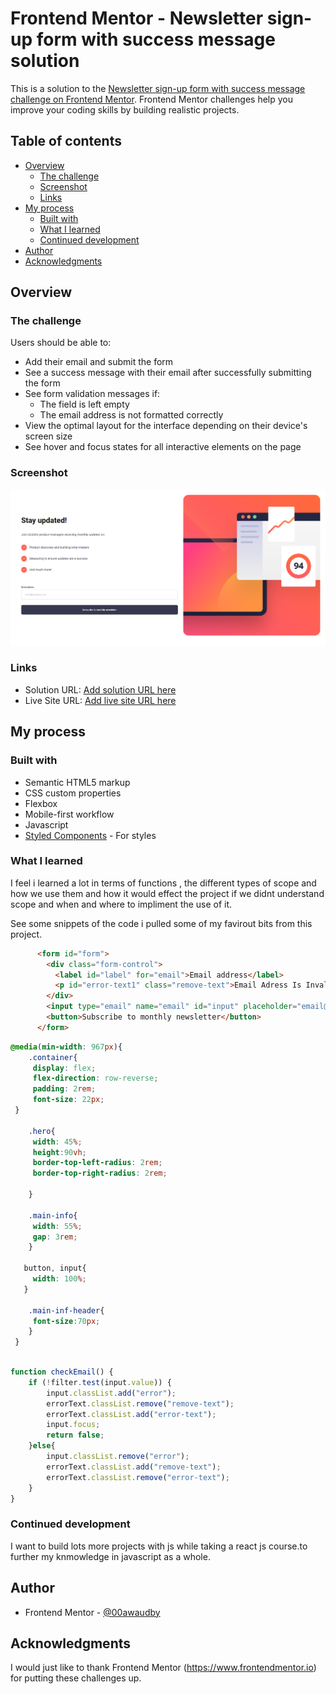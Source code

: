 # Frontend Mentor - Newsletter sign-up form with success message solution

This is a solution to the [Newsletter sign-up form with success message challenge on Frontend Mentor](https://www.frontendmentor.io/challenges/newsletter-signup-form-with-success-message-3FC1AZbNrv). Frontend Mentor challenges help you improve your coding skills by building realistic projects. 

## Table of contents

- [Overview](#overview)
  - [The challenge](#the-challenge)
  - [Screenshot](#screenshot)
  - [Links](#links)
- [My process](#my-process)
  - [Built with](#built-with)
  - [What I learned](#what-i-learned)
  - [Continued development](#continued-development)
- [Author](#author)
- [Acknowledgments](#acknowledgments)



## Overview

### The challenge

Users should be able to:

- Add their email and submit the form
- See a success message with their email after successfully submitting the form
- See form validation messages if:
  - The field is left empty
  - The email address is not formatted correctly
- View the optimal layout for the interface depending on their device's screen size
- See hover and focus states for all interactive elements on the page

### Screenshot

![](./assets/images/project-snap.png)


### Links

- Solution URL: [Add solution URL here](https://your-solution-url.com)
- Live Site URL: [Add live site URL here](https://your-live-site-url.com)

## My process

### Built with

- Semantic HTML5 markup
- CSS custom properties
- Flexbox
- Mobile-first workflow
- Javascript
- [Styled Components](https://styled-components.com/) - For styles



### What I learned

I feel i learned a lot in terms of functions , the different types of scope and how we use them and how it would effect the project if we didnt understand scope and when and where to impliment the use of it.

See some snippets of the code i pulled some of my favirout bits from this project.

```html
      <form id="form">
        <div class="form-control">
          <label id="label" for="email">Email address</label>
          <p id="error-text1" class="remove-text">Email Adress Is Invalid!</p>
        </div>
        <input type="email" name="email" id="input" placeholder="email@company.com">
        <button>Subscribe to monthly newsletter</button>
      </form>
```
```css
@media(min-width: 967px){
    .container{
     display: flex;
     flex-direction: row-reverse;
     padding: 2rem;
     font-size: 22px;
 }
 
    .hero{
     width: 45%;
     height:90vh;
     border-top-left-radius: 2rem;
     border-top-right-radius: 2rem;
     
    }
 
    .main-info{
     width: 55%;
     gap: 3rem;
    }
 
   button, input{
     width: 100%;
   }
 
    .main-inf-header{
     font-size:70px;
    }
 }
 

```
```js
function checkEmail() {
    if (!filter.test(input.value)) {
        input.classList.add("error");
        errorText.classList.remove("remove-text");
        errorText.classList.add("error-text");
        input.focus;
        return false;
    }else{
        input.classList.remove("error");
        errorText.classList.add("remove-text");
        errorText.classList.remove("error-text");
    }
}
```

### Continued development

I want to build lots more projects with js while taking a react js course.to further my knmowledge in javascript as a whole.

## Author


- Frontend Mentor - [@00awaudby](https://www.frontendmentor.io/profile/00awaudby)



## Acknowledgments

I would just like to thank Frontend Mentor (https://www.frontendmentor.io) for putting these challenges up.

